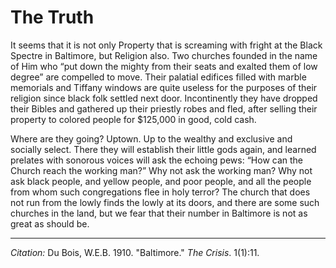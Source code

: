 <!--
title:   Jesus Christ in Baltimore
author:  Du Bois, W.E.B.
journal: The Crisis
year:    1911
volume:  1
issue:   3
pages:   21
-->

# The Truth

It seems that it is not only Property that is screaming with fright at the Black Spectre in Baltimore, but Religion also. Two churches founded in the name of Him who “put down the mighty from their seats and exalted them of low degree” are compelled to move. Their palatial edifices filled with marble memorials and Tiffany windows are quite useless for the purposes of their religion since black folk settled next door. Incontinently they have dropped their Bibles and gathered up their priestly robes and fled, after selling their property to colored people for $125,000 in good, cold cash.

Where are they going? Uptown. Up to the wealthy and exclusive and socially select. There they will establish their little gods again, and learned prelates with sonorous voices will ask the echoing pews: “How can the Church reach the working man?” Why not ask the working man? Why not ask black people, and yellow people, and poor people, and all the people from whom such congregations flee in holy terror? The church that does not run from the lowly finds the lowly at its doors, and there are some such churches in the land, but we fear that their number in Baltimore is not as great as should be.

______________
*Citation:* Du Bois, W.E.B. 1910. "Baltimore." *The Crisis*. 1(1):11.


